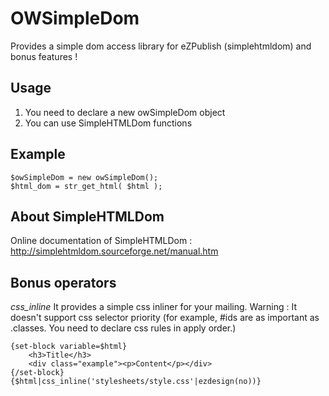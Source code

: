 OWSimpleDom
===========

Provides a simple dom access library for eZPublish (simplehtmldom) and bonus features !

Usage
-----------------------------
 1. You need to declare a new owSimpleDom object
 2. You can use SimpleHTMLDom functions

Example
-----------------------------

	$owSimpleDom = new owSimpleDom();
	$html_dom = str_get_html( $html );
 

About SimpleHTMLDom
-----------------------------
Online documentation of SimpleHTMLDom :  http://simplehtmldom.sourceforge.net/manual.htm

Bonus operators
-----------------------------
*css_inline*
It provides a simple css inliner for your mailing.
Warning : It doesn't support css selector priority (for example, #ids are as important as .classes. You need to declare css rules in apply order.)

	{set-block variable=$html}
		<h3>Title</h3>
		<div class="example"><p>Content</p></div>
	{/set-block}
	{$html|css_inline('stylesheets/style.css'|ezdesign(no))}

